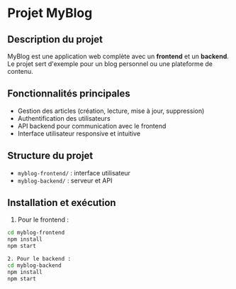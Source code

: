 # Projet MyBlog

## Description du projet
MyBlog est une application web complète avec un **frontend** et un **backend**.  
Le projet sert d'exemple pour un blog personnel ou une plateforme de contenu.

## Fonctionnalités principales
- Gestion des articles (création, lecture, mise à jour, suppression)  
- Authentification des utilisateurs  
- API backend pour communication avec le frontend  
- Interface utilisateur responsive et intuitive

## Structure du projet
- `myblog-frontend/` : interface utilisateur  
- `myblog-backend/` : serveur et API


## Installation et exécution
1. Pour le frontend :
```bash
cd myblog-frontend
npm install
npm start

2. Pour le backend :
cd myblog-backend
npm install
npm start

